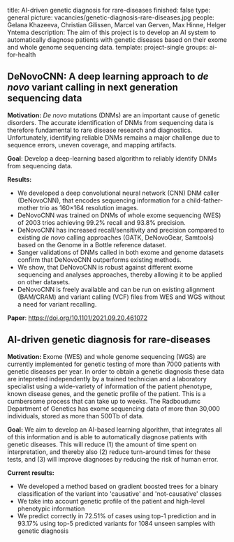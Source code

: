title: AI-driven genetic diagnosis for rare-diseases
finished: false 
type: general 
picture: vacancies/genetic-diagnosis-rare-diseases.jpg
people: Gelana Khazeeva, Christian Gilissen, Marcel van Gerven, Max Hinne, Helger Yntema
description: The aim of this project is to develop an AI system to automatically diagnose patients with genetic diseases based on their exome and whole genome sequencing data. 
template: project-single 
groups: ai-for-health

## DeNovoCNN: A deep learning approach to *de novo* variant calling in next generation sequencing data

**Motivation:** 
*De novo* mutations (DNMs) are an important cause of genetic disorders. The accurate identification of DNMs from sequencing data is therefore fundamental to rare disease research and diagnostics. Unfortunately, identifying reliable DNMs remains a major challenge due to sequence errors, uneven coverage, and mapping artifacts. 

**Goal**: Develop a deep-learning based algorithm to reliably identify DNMs from sequencing data.

**Results:** 
- We developed a deep convolutional neural network (CNN) DNM caller (DeNovoCNN), that encodes sequencing information for a child-father-mother trio as 160×164 resolution images. 
- DeNovoCNN was trained on DNMs of whole exome sequencing (WES) of 2003 trios achieving 99.2% recall and 93.8% precision. 
- DeNovoCNN has increased recall/sensitivity and precision compared to existing *de novo* calling approaches (GATK, DeNovoGear, Samtools) based on the Genome in a Bottle reference dataset. 
- Sanger validations of DNMs called in both exome and genome datasets confirm that DeNovoCNN outperforms existing methods. 
- We show, that DeNovoCNN is robust against different exome sequencing and analyses approaches, thereby allowing it to be applied on other datasets. 
- DeNovoCNN is freely available and can be run on existing alignment (BAM/CRAM) and variant calling (VCF) files from WES and WGS without a need for variant recalling.

**Paper**: https://doi.org/10.1101/2021.09.20.461072 

## AI-driven genetic diagnosis for rare-diseases

**Motivation:** Exome (WES) and whole genome sequencing (WGS) are currently implemented for genetic testing of more than 7000 patients with genetic diseases per year. In order to obtain a genetic diagnosis these data are intepreted independently by a trained technician and a laboratory specialist using a wide-variety of information of the patient phenotype, known disease genes, and the genetic profile of the patient. This is a cumbersome process that can take up to weeks. The Radboudumc Department of Genetics has exome sequencing data of more than 30,000 individuals, stored as more than 500Tb of data.

**Goal:** We aim to develop an AI-based learning algorithm, that integrates all of this information and is able to automatically diagnose patients with genetic diseases. This will reduce (1) the amount of time spent on interpretation, and thereby also (2) reduce turn-around times for these tests, and (3) will improve diagnoses by reducing the risk of human error.

**Current results:**
- We developed a method based on gradient boosted trees for a binary classification of the variant into 'causative' and 'not-causative' classes
- We take into account genetic profile of the patient and high-level phenotypic information
- We predict correctly in 72.51% of cases using top-1 prediction and in 93.17% using top-5 predicted variants for 1084 unseen samples with genetic diagnosis
